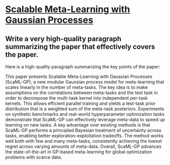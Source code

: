# [Scalable Meta-Learning with Gaussian Processes](https://arxiv.org/abs/2312.00742)

## Write a very high-quality paragraph summarizing the paper that effectively covers the paper.

 Here is a high-quality paragraph summarizing the key points of the paper:

This paper presents Scalable Meta-Learning with Gaussian Processes (ScaML-GP), a new modular Gaussian process model for meta-learning that scales linearly in the number of meta-tasks. The key idea is to make assumptions on the correlations between meta-tasks and the test task in order to decompose the multi-task kernel into independent per-task kernels. This allows efficient parallel training and yields a test-task prior distribution that is a weighted sum of the meta-task posteriors. Experiments on synthetic benchmarks and real-world hyperparameter optimization tasks demonstrate that ScaML-GP can effectively leverage meta-data to speed up learning on new tasks. A key advantage over existing methods is that ScaML-GP performs a principled Bayesian treatment of uncertainty across tasks, enabling better exploration-exploitation tradeoffs. The method works well both with few and many meta-tasks, consistently achieving the lowest regret across varying amounts of meta-data. Overall, ScaML-GP advances the state-of-the-art in GP-based meta-learning for global optimization problems with scarce data.

